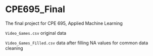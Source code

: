 # CPE695_Final
The final project for CPE 695, Applied Machine Learning

`Video_Games.csv`
original data

`Video_Games_Filled.csv`
data after filling NA values for common data cleaning
